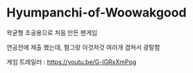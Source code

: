 # Hyumpanchi-of-Woowakgood


왁굳형 조공용으로 처음 만든 팬게임

연공전에 제출 했는데, 혐그랑 이것저것 여러개 겹쳐서 광탈함


게임 트레일러 :
https://youtu.be/G-lGRxXmPog
